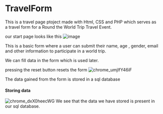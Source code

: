 # TravelForm
This is a travel page ptoject made with Html, CSS and PHP which serves as a travel form for a Round the World Trip Travel Event. 

our start page looks like this
![image](https://user-images.githubusercontent.com/106229044/226153666-d8768f88-658c-412d-84b6-4968c7e41d64.png)

This is a basic form where a user can submit their name, age , gender, email and other information to participate in a world trip.

We can fill data in the form which is used later.

pressing the reset button resets the form
![chrome_umjlfY46iF](https://user-images.githubusercontent.com/106229044/226153751-a1c218f2-c3a0-42d6-a64f-f3349077a759.gif)

The data gained from the form is stored in a sql database

#### Storing data
![chrome_dxX0heecWG](https://user-images.githubusercontent.com/106229044/226153699-c7b98285-7eea-4192-a24b-6f9ddb569280.gif)
We see that the data we have stored is present in our sql database. 


